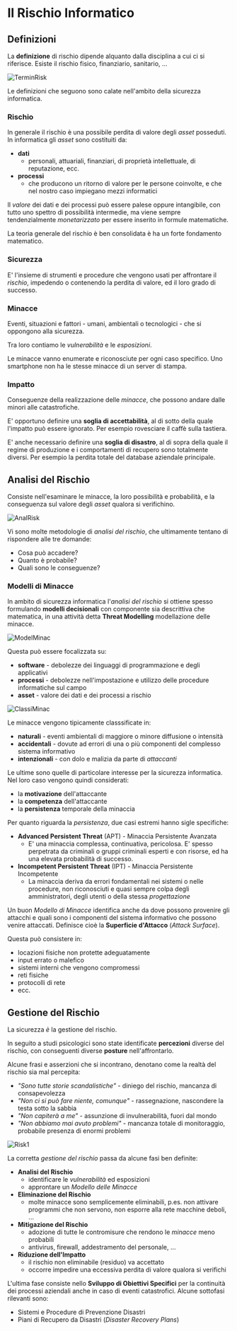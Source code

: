 # Il Rischio Informatico

## Definizioni

La **definizione** di rischio dipende alquanto dalla disciplina a cui ci si riferisce. Esiste il rischio fisico, finanziario, sanitario, ...

![TerminRisk](../gitbook/images/terminrisk.png)

Le definizioni che seguono sono calate nell'ambito della sicurezza informatica.

### Rischio

In generale il rischio è una possibile perdita di valore degli _asset_ posseduti. In informatica gli _asset_ sono costituiti da:

* **dati**
  * personali, attuariali, finanziari, di proprietà intellettuale, di reputazione, ecc.
* **processi**
  * che producono un ritorno di valore per le persone coinvolte, e che nel nostro caso impiegano mezzi informatici

Il _valore_ dei dati e dei processi può essere palese oppure intangibile, con tutto uno spettro di possibilità intermedie, ma viene sempre tendenzialmente _monetarizzato_ per essere inserito in formule matematiche.

La teoria generale del rischio è ben consolidata è ha un forte fondamento matematico.

### Sicurezza

E' l'insieme di strumenti e procedure che vengono usati per affrontare il _rischio_, impedendo o contenendo la perdita di valore, ed il loro grado di successo.

### Minacce

Eventi, situazioni e fattori - umani, ambientali o tecnologici - che si oppongono alla sicurezza.

Tra loro contiamo le _vulnerabilità_ e le _esposizioni_.

Le minacce vanno enumerate e riconosciute per ogni caso specifico. Uno smartphone non ha le stesse minacce di un server di stampa.

### Impatto

Conseguenze della realizzazione delle _minacce_, che possono andare dalle minori alle catastrofiche.

E' opportuno definire una **soglia di accettabilità**, al di sotto della quale l'impatto può essere ignorato. Per esempio rovesciare il caffè sulla tastiera.

E' anche necessario definire una **soglia di disastro**, al di sopra della quale il regime di produzione e i comportamenti di recupero sono totalmente diversi. Per esempio la perdita totale del database aziendale principale.

## Analisi del Rischio

Consiste nell'esaminare le minacce, la loro possibilità e probabilità, e la conseguenza sul valore degli _asset_ qualora si verifichino.

![AnalRisk](../gitbook/images/analrisk.png)

Vi sono molte metodologie di _analisi del rischio_, che ultimamente tentano di rispondere alle tre domande:

* Cosa può accadere?
* Quanto è probabile?
* Quali sono le conseguenze?

### Modelli di Minacce

In ambito di sicurezza informatica l'_analisi del rischio_ si ottiene spesso formulando **modelli decisionali** con componente sia descrittiva che matematica, in una attività detta **Threat Modelling** modellazione delle minacce.

![ModelMinac](../gitbook/images/modelminac.png)

Questa può essere focalizzata su:

* **software** - debolezze dei linguaggi di programmazione e degli applicativi
* **processi** - debolezze nell'impostazione e utilizzo delle procedure informatiche sul campo
* **asset** - valore dei dati e dei processi a rischio

![ClassiMinac](../gitbook/images/classiminac.png)

Le minacce vengono tipicamente classsificate in:

* **naturali** - eventi ambientali di maggiore o minore diffusione o intensità
* **accidentali** - dovute ad errori di una o più componenti del complesso sistema informativo
* **intenzionali** - con dolo e malizia da parte di _attaccanti_

Le ultime sono quelle di particolare interesse per la sicurezza informatica. Nel loro caso vengono quindi considerati:

* la **motivazione** dell'attaccante
* la **competenza** dell'attaccante
* la **persistenza** temporale della minaccia

Per quanto riguarda la _persistenza_, due casi estremi hanno sigle specifiche:

* **Advanced Persistent Threat** (APT) - Minaccia Persistente Avanzata
  * E' una minaccia complessa, continuativa, pericolosa. E' spesso perpetrata da criminali o gruppi criminali esperti e con risorse, ed ha una elevata probabilità di successo.
* **Incompetent Persistent Threat** (IPT) - Minaccia Persistente Incompetente
  * La minaccia deriva da errori fondamentali nei sistemi o nelle procedure, non riconosciuti e quasi sempre colpa degli amministratori, degli utenti o della stessa _progettazione_

Un buon _Modello di Minacce_ identifica anche da dove possono provenire gli attacchi e quali sono i componenti del sistema informativo che possono venire attaccati. Definisce cioè la **Superficie d'Attacco** (_Attack Surface_).

Questa può consistere in:

* locazioni fisiche non protette adeguatamente
* input errato o malefico
* sistemi interni che vengono compromessi
* reti fisiche
* protocolli di rete
* ecc.

## Gestione del Rischio

La sicurezza _è_ la gestione del rischio.

In seguito a studi psicologici sono state identificate **percezioni** diverse del rischio, con conseguenti diverse **posture** nell'affrontarlo.

Alcune frasi e asserzioni che si incontrano, denotano come la realtà del rischio sia mal percepita:

* _"Sono tutte storie scandalistiche"_ - diniego del rischio, mancanza di consapevolezza
* _"Non ci si può fare niente, comunque"_ - rassegnazione, nascondere la testa sotto la sabbia
* _"Non capiterà a me"_ - assunzione di invulnerabilità, fuori dal mondo
* _"Non abbiamo mai avuto problemi"_ - mancanza totale di monitoraggio, probabile presenza di enormi problemi

![Risk1](../gitbook/images/risk1.png)

La corretta _gestione del rischio_ passa da alcune fasi ben definite:

* **Analisi del Rischio**
  * identificare le _vulnerabilità_ ed esposizioni
  * approntare un _Modello delle Minacce_
* **Eliminazione del Rischio**
  * molte minacce sono semplicemente eliminabili, p.es. non attivare programmi che non servono, non esporre alla rete macchine deboli, ...
* **Mitigazione del Rischio**
  * adozione di tutte le contromisure che rendono le _minacce_ meno probabili
  * antivirus, firewall, addestramento del personale, ...
* **Riduzione dell'Impatto**
  * il rischio non eliminabile (residuo) va accettato
  * occorre impedire una eccessiva perdita di valore qualora si verifichi

L'ultima fase consiste nello **Sviluppo di Obiettivi Specifici** per la continuità dei processi aziendali anche in caso di eventi catastrofici. Alcune sottofasi rilevanti sono:

* Sistemi e Procedure di Prevenzione Disastri
* Piani di Recupero da Disastri (_Disaster Recovery Plans_)
